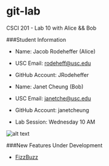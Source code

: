 git-lab
=======

CSCI 201 - Lab 10 with Alice &amp;&amp; Bob

###Student Information
  + Name: Jacob Rodeheffer (Alice)
  + USC Email: rodeheff@usc.edu
  + GitHub Account: JRodeheffer
  
  
  + Name: Janet Cheung (Bob)
  + USC Email: janetche@usc.edu
  + GitHub Account: janetcheung
  
  + Lab Session: Wednesday 10 AM
  
  ![alt text](http://octodex.github.com/pusheencat/"PusheenCat")
  
  ###New Features Under Development
  + [FizzBuzz](http://www.codinghorror.com/blog/2007/02/why-cant-programmers-program.html)
